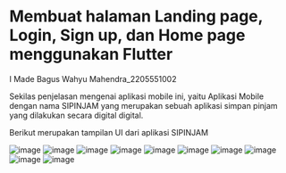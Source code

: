 # Membuat halaman Landing page, Login, Sign up, dan Home page menggunakan Flutter

I Made Bagus Wahyu Mahendra_2205551002

Sekilas penjelasan mengenai aplikasi mobile ini, yaitu Aplikasi Mobile dengan nama SIPINJAM yang merupakan sebuah aplikasi simpan pinjam yang dilakukan secara digital digital.

Berikut merupakan tampilan UI dari aplikasi SIPINJAM

![image](https://github.com/BagusWahyuMahendra/tugas-1-pemrogramanMobile/assets/114908291/e0282d1e-faa3-432f-83ad-1de40743f915)
![image](https://github.com/BagusWahyuMahendra/tugas-1-pemrogramanMobile/assets/114908291/7171a90f-c088-472e-ab81-c38027bb4ed8)
![image](https://github.com/BagusWahyuMahendra/tugas-1-pemrogramanMobile/assets/114908291/3790b86f-d7f7-4cc6-b2ad-edc699dae62f)
![image](https://github.com/BagusWahyuMahendra/tugas-1-pemrogramanMobile/assets/114908291/fc626baa-2fcb-4c8b-bd06-2b66dd8a4733)
![image](https://github.com/BagusWahyuMahendra/tugas-1-pemrogramanMobile/assets/114908291/40865a88-fb25-431c-99be-1c2214eb4d7d)
![image](https://github.com/BagusWahyuMahendra/tugas-1-pemrogramanMobile/assets/114908291/eff63b3d-4a45-4d39-830f-d92ae67ec30d)
![image](https://github.com/BagusWahyuMahendra/tugas-1-pemrogramanMobile/assets/114908291/5796a20e-4856-4358-b1e2-4fbb7a12e984)
![image](https://github.com/BagusWahyuMahendra/tugas-1-pemrogramanMobile/assets/114908291/fadc1311-a410-4c9c-9e46-91f0f5394695)
![image](https://github.com/BagusWahyuMahendra/tugas-1-pemrogramanMobile/assets/114908291/15f2cb32-a11f-4648-b2f6-faca02724405)
![image](https://github.com/BagusWahyuMahendra/tugas-1-pemrogramanMobile/assets/114908291/29c60d53-15c7-4d57-a88d-fbda3c92d7e7)
















